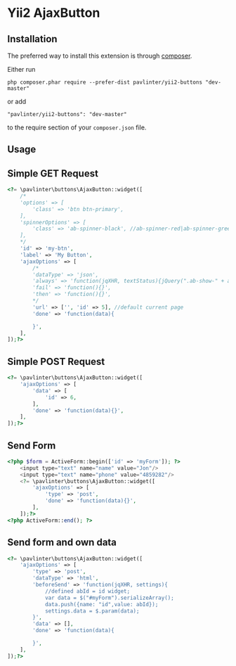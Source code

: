 Yii2 AjaxButton
================

Installation
------------
The preferred way to install this extension is through [composer](http://getcomposer.org/download/).

Either run

```
php composer.phar require --prefer-dist pavlinter/yii2-buttons "dev-master"
```

or add

```
"pavlinter/yii2-buttons": "dev-master"
```

to the require section of your `composer.json` file.

Usage
------------------


Simple GET Request
------------------
```php
<?= \pavlinter\buttons\AjaxButton::widget([
    /*
    'options' => [
        'class' => 'btn btn-primary',
    ],
    'spinnerOptions' => [
        'class' => 'ab-spinner-black', //ab-spinner-red|ab-spinner-green|ab-spinner-blue|ab-spinner-white
    ],
    */
    'id' => 'my-btn',
    'label' => 'My Button',
    'ajaxOptions' => [
        /*
        'dataType' => 'json',
        'always' => 'function(jqXHR, textStatus){jQuery(".ab-show-" + abId).hide();jQuery(".ab-hide-" + abId).show();}',
        'fail' => 'function(){}',
        'then' => 'function(){}',
        */
        'url' => ['', 'id' => 5], //default current page
        'done' => 'function(data){

        }',
    ],
]);?>
```
Simple POST Request
------------------
```php
<?= \pavlinter\buttons\AjaxButton::widget([
    'ajaxOptions' => [
        'data' => [
            'id' => 6,
        ],
        'done' => 'function(data){}',
    ],
]);?>
```
Send Form
------------------
```php
<?php $form = ActiveForm::begin(['id' => 'myForm']); ?>
    <input type="text" name="name" value="Jon"/>
    <input type="text" name="phone" value="4859282"/>
    <?= \pavlinter\buttons\AjaxButton::widget([
        'ajaxOptions' => [
            'type' => 'post',
            'done' => 'function(data){}',
        ],
    ]);?>
<?php ActiveForm::end(); ?>
```
Send form and own data
------------------
```php
<?= \pavlinter\buttons\AjaxButton::widget([
    'ajaxOptions' => [
        'type' => 'post',
        'dataType' => 'html',
        'beforeSend' => 'function(jqXHR, settings){
            //defined abId = id widget;
            var data = $("#myForm").serializeArray();
            data.push({name: "id",value: abId});
            settings.data = $.param(data);
        }',
        'data' => [],
        'done' => 'function(data){

        }',
    ],
]);?>
```